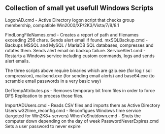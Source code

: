 ## Collection of small yet usefull Windows Scripts

LogonAD.cmd - Active Directory logon script that checks group membership, compatible Win2000/XP/2K3/Vista/7/8/8.1

FindLongFileNames.cmd - Creates a report of path and filenames exceeding 256 chars. Sends alert email if found.
mxSQLBackup.cmd - Backups MSSQL and MySQL / MariaDB SQL databases, compresses and rotates them. Sends alert email on backup failure.
ServiceAlert.cmd - Restarts a Windows service including custom commands, logs and sends alert emails.

The three scripts above require binaries which are gzip.exe (for log / sql compression), mailsend.exe (for sending email alerts) and base64.exe (to scramble email passwords in a very basic way)

DelTempAttributes.ps - Removes temporary bit from files in order to force DFS Replication to process those files.

ImportADUsers.cmd - Reads CSV files and imports them as Active Directory Users
w32time_reconfig.cmd - Reconfigues Windows time service (targeted for Win2K8+ servers)
WhenToShutdown.cmd - Shuts the computer down depending on the day of week
PasswordNeverExpires.cmd Sets a user password to never expire
